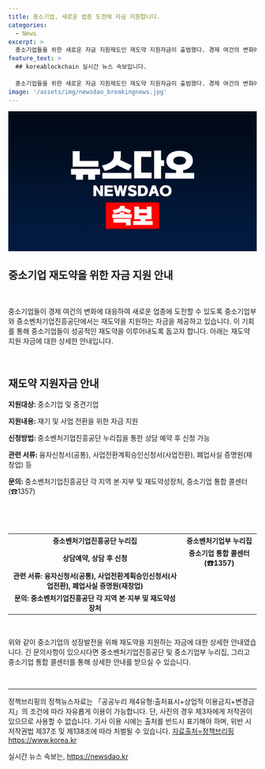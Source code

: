 ```yaml
---
title: 중소기업, 새로운 업종 도전에 자금 지원합니다.
categories:
  - News
excerpt: >
  중소기업들을 위한 새로운 자금 지원제도인 재도약 지원자금이 출범했다. 경제 여건의 변화에 대응하여 새로운 업종에 도전하는 기업들을 지원하고자 한다. 이에 대한 자세한 내용은 중소벤처기업진흥공단 누리집을 통해 확인할 수 있다. 자금 지원 대상, 내용, 신청 방법 등이 안내되어 있으며, 관련 문의는 중소벤처기업진흥공단 및 중소기업 통합 콜센터를 통해 가능하다. 기업들의 성장과 발전을 위한 소중한 기회로 평가된다. (150자)
feature_text: >
  ## koreablockchain 실시간 뉴스 속보입니다.

  중소기업들을 위한 새로운 자금 지원제도인 재도약 지원자금이 출범했다. 경제 여건의 변화에 대응하여 새로운 업종에 도전하는 기업들을 지원하고자 한다. 이에 대한 자세한 내용은 중소벤처기업진흥공단 누리집을 통해 확인할 수 있다. 자금 지원 대상, 내용, 신청 방법 등이 안내되어 있으며, 관련 문의는 중소벤처기업진흥공단 및 중소기업 통합 콜센터를 통해 가능하다. 기업들의 성장과 발전을 위한 소중한 기회로 평가된다. (150자)
image: '/assets/img/newsdao_breakingnews.jpg'
---
```


<p><img src="/assets/img/newsdao_breakingnews.jpg" alt="koreablockchain 속보" /></p>

<h2>중소기업 재도약을 위한 자금 지원 안내</h2>

<p data-ke-size="size16">&nbsp;</p>

<p>중소기업들이 경제 여건의 변화에 대응하여 새로운 업종에 도전할 수 있도록 중소기업부와 중소벤처기업진흥공단에서는 재도약을 지원하는 자금을 제공하고 있습니다. 이 기회를 통해 중소기업들이 성공적인 재도약을 이루어내도록 돕고자 합니다. 아래는 재도약 지원 자금에 대한 상세한 안내입니다.</p>

<p data-ke-size="size16">&nbsp;</p>

<h2 data-ke-size="size26">재도약 지원자금 안내</h2>

<p><b>지원대상: </b> 중소기업 및 중견기업</p>

<p><b>지원내용: </b> 재기 및 사업 전환을 위한 자금 지원</p>

<p><b>신청방법: </b> 중소벤처기업진흥공단 누리집을 통한 상담 예약 후 신청 가능</p>

<p><b>관련 서류: </b> 융자신청서(공통), 사업전환계획승인신청서(사업전환), 폐업사실 증명원(재창업) 등</p>

<p><b>문의: </b> 중소벤처기업진흥공단 각 지역 본·지부 및 재도약성장처, 중소기업 통합 콜센터(☎1357)</p>

<p data-ke-size="size16">&nbsp;</p>

<p data-ke-size="size16">&nbsp;</p>

<table>
    <tr>
        <th><b>중소벤처기업진흥공단 누리집</b></th>
        <th><b>중소벤처기업부 누리집</b></th>
    </tr>
    <tr>
        <td style="text-align: center; height: 17px;"><b>상담예약, 상담 후 신청</b></td>
        <td style="text-align: center; height: 17px;"><b>중소기업 통합 콜센터(☎1357)</b></td>
    </tr>
    <tr>
        <td style="text-align: center; height: 17px;"><b>관련 서류: 융자신청서(공통), 사업전환계획승인신청서(사업전환), 폐업사실 증명원(재창업)</b></td>
        <td style="text-align: center; height: 17px;"><b></b></td>
    </tr>
    <tr>
        <td style="text-align: center; height: 17px;"><b>문의: 중소벤처기업진흥공단 각 지역 본·지부 및 재도약성장처</b></td>
        <td style="text-align: center; height: 17px;"><b></b></td>
    </tr>
</table>

<p data-ke-size="size16">&nbsp;</p>

<p>위와 같이 중소기업의 성장발전을 위해 재도약을 지원하는 자금에 대한 상세한 안내였습니다. 긴 문의사항이 있으시다면 중소벤처기업진흥공단 및 중소기업부 누리집, 그리고 중소기업 통합 콜센터를 통해 상세한 안내를 받으실 수 있습니다.</p>

<p data-ke-size="size16">&nbsp;</p>

<hr>

<p>정책브리핑의 정책뉴스자료는 「공공누리 제4유형:출처표시+상업적 이용금지+변경금지」의 조건에 따라 자유롭게 이용이 가능합니다. 단, 사진의 경우 제3자에게 저작권이 있으므로 사용할 수 없습니다. 기사 이용 시에는 출처를 반드시 표기해야 하며, 위반 시 저작권법 제37조 및 제138조에 따라 처벌될 수 있습니다. <span><a href="https://https://www.korea.kr/" target="_blank">자료출처=정책브리핑 https://www.korea.kr</a></span></p>
실시간 뉴스 속보는, <a href="https://newsdao.kr" rel="dofollow">https://newsdao.kr</a>


